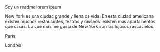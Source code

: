 Soy un readme 
lorem ipsum

New York es una ciudad grande y llena de vida. En esta ciudad americana existen muchos restaurantes, teatros y museos. existen más apartamentos que casas. Lo que más me gusta de New York son los lujosos rascacielos. 

Paris

Londres